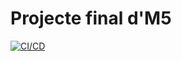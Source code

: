 # Projecte final d'M5

[![CI/CD](https://github.com/TheMineWayEstudis/M5-s-final-project-website/actions/workflows/node.js.yml/badge.svg?branch=main)](https://github.com/TheMineWayEstudis/M5-s-final-project-website/actions/workflows/node.js.yml)
